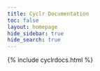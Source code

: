 ```yaml
---
title: Cyclr Documentation
toc: false
layout: homepage
hide_sidebar: true
hide_search: true
---
```

{% include cyclrdocs.html %}					

